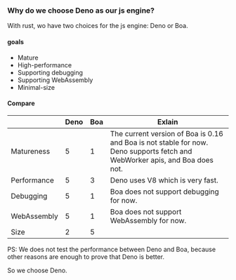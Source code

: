 ### Why do we choose Deno as our js engine?
With rust, wo have two choices for the js engine: Deno or Boa.

#### goals
- Mature
- High-performance
- Supporting debugging
- Supporting WebAssembly
- Minimal-size

#### Compare

| | Deno | Boa | Exlain |
| --- | --- | --- | --- |
| Matureness | 5 | 1 | The current version of Boa is 0.16 and Boa is not stable for now. Deno supports fetch and WebWorker apis, and Boa does not.  |
| Performance | 5 | 3 | Deno uses V8 which is very fast. |
| Debugging | 5 | 1 | Boa does not support debugging for now. |
| WebAssembly | 5 | 1 |  Boa does not support WebAssembly for now. |
| Size | 2 | 5 |   |


PS: We does not test the performance between Deno and Boa, because other reasons are enough to prove that Deno is better. 

So we choose Deno.

